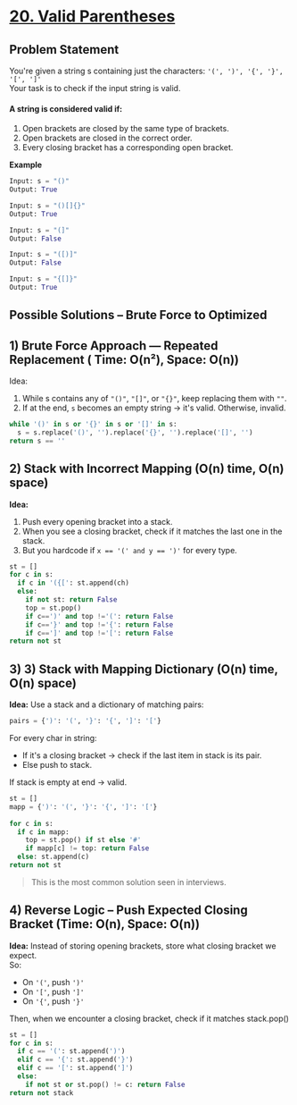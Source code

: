 # [20. Valid Parentheses](https://leetcode.com/problems/valid-parentheses/description/)

## Problem Statement
You're given a string s containing just the characters: `'(', ')', '{', '}', '[', ']'`  
Your task is to check if the input string is valid.

#### A string is considered valid if:
1. Open brackets are closed by the same type of brackets.
2. Open brackets are closed in the correct order.
3. Every closing bracket has a corresponding open bracket.

**Example**
```python
Input: s = "()"
Output: True

Input: s = "()[]{}"
Output: True

Input: s = "(]"
Output: False

Input: s = "([)]"
Output: False

Input: s = "{[]}"
Output: True
```

## Possible Solutions – Brute Force to Optimized
## 1) Brute Force Approach — Repeated Replacement ( Time: O(n²), Space: O(n))  
Idea:   
1. While s contains any of `"()"`, `"[]"`, or `"{}"`, keep replacing them with `""`.
2. If at the end, `s` becomes an empty string → it's valid. Otherwise, invalid.

```python
while '()' in s or '{}' in s or '[]' in s:
  s = s.replace('()', '').replace('{}', '').replace('[]', '')
return s == ''
```

## 2) Stack with Incorrect Mapping (O(n) time, O(n) space)  
**Idea:**  
1. Push every opening bracket into a stack.  
2. When you see a closing bracket, check if it matches the last one in the stack.  
3. But you hardcode if `x == '(' and y == ')'` for every type.  

```python
st = []
for c in s:
  if c in '({[': st.append(ch)
  else:
    if not st: return False
    top = st.pop()
    if c==')' and top !='(': return False
    if c=='}' and top !='{': return False
    if c==']' and top !='[': return False
return not st
```

## 3) 3) Stack with Mapping Dictionary (O(n) time, O(n) space)  
**Idea:** Use a stack and a dictionary of matching pairs:
```python
pairs = {')': '(', '}': '{', ']': '['}
```
For every char in string:  
- If it's a closing bracket → check if the last item in stack is its pair.
- Else push to stack.

If stack is empty at end → valid.
```python
st = []
mapp = {')': '(', '}': '{', ']': '['}
    
for c in s:
  if c in mapp:
    top = st.pop() if st else '#'
    if mapp[c] != top: return False
  else: st.append(c)
return not st
```
> This is the most common solution seen in interviews.

## 4) Reverse Logic – Push Expected Closing Bracket (Time: O(n), Space: O(n))
**Idea:** Instead of storing opening brackets, store what closing bracket we expect.  
So:
- On `'('`, push `')'`
- On `'['`, push `']'`
- On `'{'`, push `'}'`

Then, when we encounter a closing bracket, check if it matches stack.pop()

```python
st = []
for c in s:
  if c == '(': st.append(')')
  elif c == '{': st.append('}')
  elif c == '[': st.append(']')
  else:
    if not st or st.pop() != c: return False
return not stack
```

